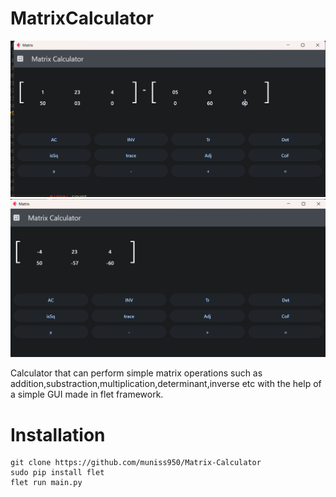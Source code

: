 # MatrixCalculator
<p align="center">
  <img src="./screenshots/first.png" width="1000" >
  <img src="./screenshots/second.png" width="1000" >
</p>
Calculator that can perform simple matrix operations such as addition,substraction,multiplication,determinant,inverse etc with the help of a simple GUI made in flet framework.

# Installation
```
git clone https://github.com/muniss950/Matrix-Calculator
sudo pip install flet
flet run main.py
```
